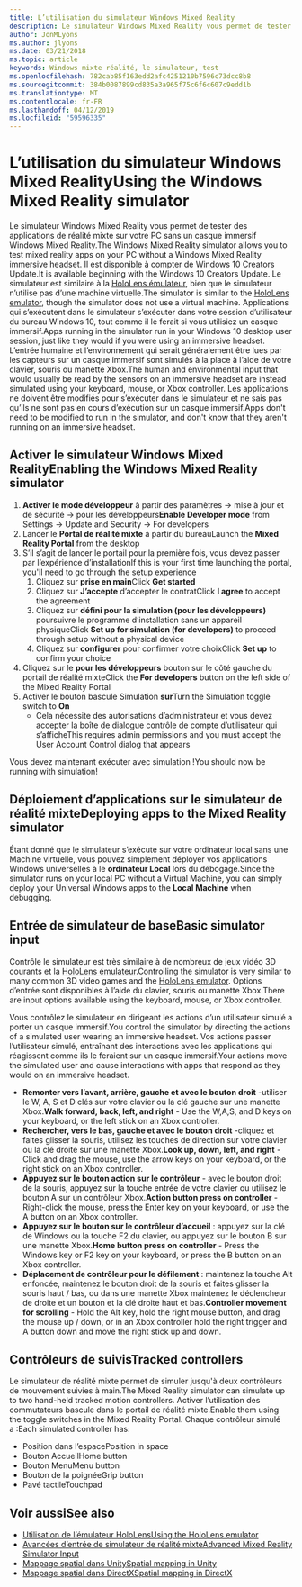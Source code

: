 ```yaml
---
title: L’utilisation du simulateur Windows Mixed Reality
description: Le simulateur Windows Mixed Reality vous permet de tester des applications de réalité mixte sur votre PC sans un casque immersif Windows Mixed Reality.
author: JonMLyons
ms.author: jlyons
ms.date: 03/21/2018
ms.topic: article
keywords: Windows mixte réalité, le simulateur, test
ms.openlocfilehash: 782cab85f163edd2afc4251210b7596c73dcc8b8
ms.sourcegitcommit: 384b0087899cd835a3a965f75c6f6c607c9edd1b
ms.translationtype: MT
ms.contentlocale: fr-FR
ms.lasthandoff: 04/12/2019
ms.locfileid: "59596335"
---
```

# <a name="using-the-windows-mixed-reality-simulator"></a><span data-ttu-id="b3239-104">L’utilisation du simulateur Windows Mixed Reality</span><span class="sxs-lookup"><span data-stu-id="b3239-104">Using the Windows Mixed Reality simulator</span></span>

<span data-ttu-id="b3239-105">Le simulateur Windows Mixed Reality vous permet de tester des applications de réalité mixte sur votre PC sans un casque immersif Windows Mixed Reality.</span><span class="sxs-lookup"><span data-stu-id="b3239-105">The Windows Mixed Reality simulator allows you to test mixed reality apps on your PC without a Windows Mixed Reality immersive headset.</span></span> <span data-ttu-id="b3239-106">Il est disponible à compter de Windows 10 Creators Update.</span><span class="sxs-lookup"><span data-stu-id="b3239-106">It is available beginning with the Windows 10 Creators Update.</span></span> <span data-ttu-id="b3239-107">Le simulateur est similaire à la [HoloLens émulateur](using-the-hololens-emulator.md), bien que le simulateur n’utilise pas d’une machine virtuelle.</span><span class="sxs-lookup"><span data-stu-id="b3239-107">The simulator is similar to the [HoloLens emulator](using-the-hololens-emulator.md), though the simulator does not use a virtual machine.</span></span> <span data-ttu-id="b3239-108">Applications qui s’exécutent dans le simulateur s’exécuter dans votre session d’utilisateur du bureau Windows 10, tout comme il le ferait si vous utilisiez un casque immersif.</span><span class="sxs-lookup"><span data-stu-id="b3239-108">Apps running in the simulator run in your Windows 10 desktop user session, just like they would if you were using an immersive headset.</span></span> <span data-ttu-id="b3239-109">L’entrée humaine et l’environnement qui serait généralement être lues par les capteurs sur un casque immersif sont simulés à la place à l’aide de votre clavier, souris ou manette Xbox.</span><span class="sxs-lookup"><span data-stu-id="b3239-109">The human and environmental input that would usually be read by the sensors on an immersive headset are instead simulated using your keyboard, mouse, or Xbox controller.</span></span> <span data-ttu-id="b3239-110">Les applications ne doivent être modifiés pour s’exécuter dans le simulateur et ne sais pas qu’ils ne sont pas en cours d’exécution sur un casque immersif.</span><span class="sxs-lookup"><span data-stu-id="b3239-110">Apps don't need to be modified to run in the simulator, and don't know that they aren't running on an immersive headset.</span></span>

## <a name="enabling-the-windows-mixed-reality-simulator"></a><span data-ttu-id="b3239-111">Activer le simulateur Windows Mixed Reality</span><span class="sxs-lookup"><span data-stu-id="b3239-111">Enabling the Windows Mixed Reality simulator</span></span>

1. <span data-ttu-id="b3239-112">**Activer le mode développeur** à partir des paramètres -> mise à jour et de sécurité -> pour les développeurs</span><span class="sxs-lookup"><span data-stu-id="b3239-112">**Enable Developer mode** from Settings -> Update and Security -> For developers</span></span>
2. <span data-ttu-id="b3239-113">Lancer le **Portal de réalité mixte** à partir du bureau</span><span class="sxs-lookup"><span data-stu-id="b3239-113">Launch the **Mixed Reality Portal** from the desktop</span></span>
3. <span data-ttu-id="b3239-114">S’il s’agit de lancer le portail pour la première fois, vous devez passer par l’expérience d’installation</span><span class="sxs-lookup"><span data-stu-id="b3239-114">If this is your first time launching the portal, you'll need to go through the setup experience</span></span>
   1. <span data-ttu-id="b3239-115">Cliquez sur **prise en main**</span><span class="sxs-lookup"><span data-stu-id="b3239-115">Click **Get started**</span></span>
   2. <span data-ttu-id="b3239-116">Cliquez sur **J’accepte** d’accepter le contrat</span><span class="sxs-lookup"><span data-stu-id="b3239-116">Click **I agree** to accept the agreement</span></span>
   3. <span data-ttu-id="b3239-117">Cliquez sur **défini pour la simulation (pour les développeurs)** poursuivre le programme d’installation sans un appareil physique</span><span class="sxs-lookup"><span data-stu-id="b3239-117">Click **Set up for simulation (for developers)** to proceed through setup without a physical device</span></span>
   4. <span data-ttu-id="b3239-118">Cliquez sur **configurer** pour confirmer votre choix</span><span class="sxs-lookup"><span data-stu-id="b3239-118">Click **Set up** to confirm your choice</span></span>
4. <span data-ttu-id="b3239-119">Cliquez sur le **pour les développeurs** bouton sur le côté gauche du portail de réalité mixte</span><span class="sxs-lookup"><span data-stu-id="b3239-119">Click the **For developers** button on the left side of the Mixed Reality Portal</span></span>
5. <span data-ttu-id="b3239-120">Activer le bouton bascule Simulation **sur**</span><span class="sxs-lookup"><span data-stu-id="b3239-120">Turn the Simulation toggle switch to **On**</span></span>
   * <span data-ttu-id="b3239-121">Cela nécessite des autorisations d’administrateur et vous devez accepter la boîte de dialogue contrôle de compte d’utilisateur qui s’affiche</span><span class="sxs-lookup"><span data-stu-id="b3239-121">This requires admin permissions and you must accept the User Account Control dialog that appears</span></span>

<span data-ttu-id="b3239-122">Vous devez maintenant exécuter avec simulation !</span><span class="sxs-lookup"><span data-stu-id="b3239-122">You should now be running with simulation!</span></span>

## <a name="deploying-apps-to-the-mixed-reality-simulator"></a><span data-ttu-id="b3239-123">Déploiement d’applications sur le simulateur de réalité mixte</span><span class="sxs-lookup"><span data-stu-id="b3239-123">Deploying apps to the Mixed Reality simulator</span></span>

<span data-ttu-id="b3239-124">Étant donné que le simulateur s’exécute sur votre ordinateur local sans une Machine virtuelle, vous pouvez simplement déployer vos applications Windows universelles à le **ordinateur Local** lors du débogage.</span><span class="sxs-lookup"><span data-stu-id="b3239-124">Since the simulator runs on your local PC without a Virtual Machine, you can simply deploy your Universal Windows apps to the **Local Machine** when debugging.</span></span>

## <a name="basic-simulator-input"></a><span data-ttu-id="b3239-125">Entrée de simulateur de base</span><span class="sxs-lookup"><span data-stu-id="b3239-125">Basic simulator input</span></span>

<span data-ttu-id="b3239-126">Contrôle le simulateur est très similaire à de nombreux de jeux vidéo 3D courants et la [HoloLens émulateur](using-the-hololens-emulator.md).</span><span class="sxs-lookup"><span data-stu-id="b3239-126">Controlling the simulator is very similar to many common 3D video games and the [HoloLens emulator](using-the-hololens-emulator.md).</span></span> <span data-ttu-id="b3239-127">Options d’entrée sont disponibles à l’aide du clavier, souris ou manette Xbox.</span><span class="sxs-lookup"><span data-stu-id="b3239-127">There are input options available using the keyboard, mouse, or Xbox controller.</span></span>

<span data-ttu-id="b3239-128">Vous contrôlez le simulateur en dirigeant les actions d’un utilisateur simulé a porter un casque immersif.</span><span class="sxs-lookup"><span data-stu-id="b3239-128">You control the simulator by directing the actions of a simulated user wearing an immersive headset.</span></span> <span data-ttu-id="b3239-129">Vos actions passer l’utilisateur simulé, entraînant des interactions avec les applications qui réagissent comme ils le feraient sur un casque immersif.</span><span class="sxs-lookup"><span data-stu-id="b3239-129">Your actions move the simulated user and cause interactions with apps that respond as they would on an immersive headset.</span></span>
* <span data-ttu-id="b3239-130">**Remonter vers l’avant, arrière, gauche et avec le bouton droit** -utiliser le W, A, S et D clés sur votre clavier ou la clé gauche sur une manette Xbox.</span><span class="sxs-lookup"><span data-stu-id="b3239-130">**Walk forward, back, left, and right** - Use the W,A,S, and D keys on your keyboard, or the left stick on an Xbox controller.</span></span>
* <span data-ttu-id="b3239-131">**Rechercher, vers le bas, gauche et avec le bouton droit** -cliquez et faites glisser la souris, utilisez les touches de direction sur votre clavier ou la clé droite sur une manette Xbox.</span><span class="sxs-lookup"><span data-stu-id="b3239-131">**Look up, down, left, and right** - Click and drag the mouse, use the arrow keys on your keyboard, or the right stick on an Xbox controller.</span></span>
* <span data-ttu-id="b3239-132">**Appuyez sur le bouton action sur le contrôleur** - avec le bouton droit de la souris, appuyez sur la touche entrée de votre clavier ou utilisez le bouton A sur un contrôleur Xbox.</span><span class="sxs-lookup"><span data-stu-id="b3239-132">**Action button press on controller** - Right-click the mouse, press the Enter key on your keyboard, or use the A button on an Xbox controller.</span></span>
* <span data-ttu-id="b3239-133">**Appuyez sur le bouton sur le contrôleur d’accueil** : appuyez sur la clé de Windows ou la touche F2 du clavier, ou appuyez sur le bouton B sur une manette Xbox.</span><span class="sxs-lookup"><span data-stu-id="b3239-133">**Home button press on controller** - Press the Windows key or F2 key on your keyboard, or press the B button on an Xbox controller.</span></span>
* <span data-ttu-id="b3239-134">**Déplacement de contrôleur pour le défilement** : maintenez la touche Alt enfoncée, maintenez le bouton droit de la souris et faites glisser la souris haut / bas, ou dans une manette Xbox maintenez le déclencheur de droite et un bouton et la clé droite haut et bas.</span><span class="sxs-lookup"><span data-stu-id="b3239-134">**Controller movement for scrolling** - Hold the Alt key, hold the right mouse button, and drag the mouse up / down, or in an Xbox controller hold the right trigger and A button down and move the right stick up and down.</span></span>

## <a name="tracked-controllers"></a><span data-ttu-id="b3239-135">Contrôleurs de suivis</span><span class="sxs-lookup"><span data-stu-id="b3239-135">Tracked controllers</span></span>

<span data-ttu-id="b3239-136">Le simulateur de réalité mixte permet de simuler jusqu'à deux contrôleurs de mouvement suivies à main.</span><span class="sxs-lookup"><span data-stu-id="b3239-136">The Mixed Reality simulator can simulate up to two hand-held tracked motion controllers.</span></span> <span data-ttu-id="b3239-137">Activer l’utilisation des commutateurs bascule dans le portail de réalité mixte.</span><span class="sxs-lookup"><span data-stu-id="b3239-137">Enable them using the toggle switches in the Mixed Reality Portal.</span></span> <span data-ttu-id="b3239-138">Chaque contrôleur simulé a :</span><span class="sxs-lookup"><span data-stu-id="b3239-138">Each simulated controller has:</span></span>
* <span data-ttu-id="b3239-139">Position dans l’espace</span><span class="sxs-lookup"><span data-stu-id="b3239-139">Position in space</span></span>
* <span data-ttu-id="b3239-140">Bouton Accueil</span><span class="sxs-lookup"><span data-stu-id="b3239-140">Home button</span></span>
* <span data-ttu-id="b3239-141">Bouton Menu</span><span class="sxs-lookup"><span data-stu-id="b3239-141">Menu button</span></span>
* <span data-ttu-id="b3239-142">Bouton de la poignée</span><span class="sxs-lookup"><span data-stu-id="b3239-142">Grip button</span></span>
* <span data-ttu-id="b3239-143">Pavé tactile</span><span class="sxs-lookup"><span data-stu-id="b3239-143">Touchpad</span></span>

## <a name="see-also"></a><span data-ttu-id="b3239-144">Voir aussi</span><span class="sxs-lookup"><span data-stu-id="b3239-144">See also</span></span>
* [<span data-ttu-id="b3239-145">Utilisation de l’émulateur HoloLens</span><span class="sxs-lookup"><span data-stu-id="b3239-145">Using the HoloLens emulator</span></span>](using-the-hololens-emulator.md)
* [<span data-ttu-id="b3239-146">Avancées d’entrée de simulateur de réalité mixte</span><span class="sxs-lookup"><span data-stu-id="b3239-146">Advanced Mixed Reality Simulator Input</span></span>](advanced-hololens-emulator-and-mixed-reality-simulator-input.md)
* [<span data-ttu-id="b3239-147">Mappage spatial dans Unity</span><span class="sxs-lookup"><span data-stu-id="b3239-147">Spatial mapping in Unity</span></span>](spatial-mapping-in-unity.md)
* [<span data-ttu-id="b3239-148">Mappage spatial dans DirectX</span><span class="sxs-lookup"><span data-stu-id="b3239-148">Spatial mapping in DirectX</span></span>](spatial-mapping-in-directx.md)
